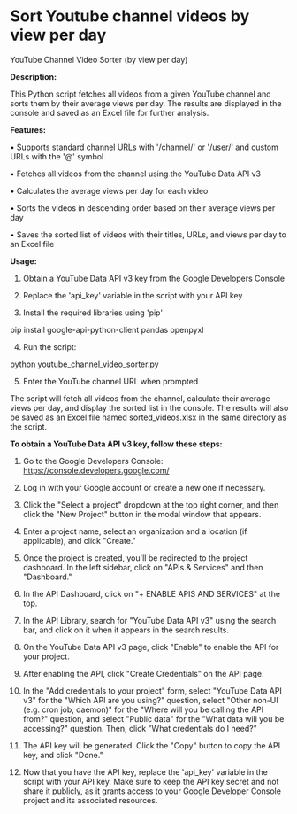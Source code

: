 # Sort Youtube channel videos by view per day
YouTube Channel Video Sorter (by view per day)

**Description:**

This Python script fetches all videos from a given YouTube channel and sorts them by their average views per day. The results are displayed in the console and saved as an Excel file for further analysis.

**Features:**

• Supports standard channel URLs with '/channel/' or '/user/' and custom URLs with the '@' symbol

• Fetches all videos from the channel using the YouTube Data API v3

• Calculates the average views per day for each video

• Sorts the videos in descending order based on their average views per day

• Saves the sorted list of videos with their titles, URLs, and views per day to an Excel file

**Usage:**

1. Obtain a YouTube Data API v3 key from the Google Developers Console

2. Replace the 'api_key' variable in the script with your API key

3. Install the required libraries using 'pip'

pip install google-api-python-client pandas openpyxl

4. Run the script:

python youtube_channel_video_sorter.py

5. Enter the YouTube channel URL when prompted

The script will fetch all videos from the channel, calculate their average views per day, and display the sorted list in the console. The results will also be saved as an Excel file named sorted_videos.xlsx in the same directory as the script.

**To obtain a YouTube Data API v3 key, follow these steps:**

1. Go to the Google Developers Console: https://console.developers.google.com/

2. Log in with your Google account or create a new one if necessary.

3. Click the "Select a project" dropdown at the top right corner, and then click the "New Project" button in the modal window that appears.

4. Enter a project name, select an organization and a location (if applicable), and click "Create."

5. Once the project is created, you'll be redirected to the project dashboard. In the left sidebar, click on "APIs & Services" and then "Dashboard."

6. In the API Dashboard, click on "+ ENABLE APIS AND SERVICES" at the top.

7. In the API Library, search for "YouTube Data API v3" using the search bar, and click on it when it appears in the search results.

8. On the YouTube Data API v3 page, click "Enable" to enable the API for your project.

9. After enabling the API, click "Create Credentials" on the API page.

10. In the "Add credentials to your project" form, select "YouTube Data API v3" for the "Which API are you using?" question, select "Other non-UI (e.g. cron job, daemon)" for the "Where will you be calling the API from?" question, and select "Public data" for the "What data will you be accessing?" question. Then, click "What credentials do I need?"

11. The API key will be generated. Click the "Copy" button to copy the API key, and click "Done."

12. Now that you have the API key, replace the 'api_key' variable in the script with your API key. Make sure to keep the API key secret and not share it publicly, as it grants access to your Google Developer Console project and its associated resources.
